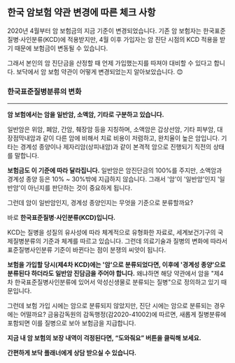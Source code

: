 ## 한국 암보험 약관 변경에 따른 체크 사항

2020년 4월부터 암 보험금의 지금 기준이 변경되었습니다. 기존 암 보험자는 한국표준질병·사인분류(KCD)에 적용받지만, 4월 이후 가입자는 암 진단 시점의 KCD 적용을 받기 때문에 보험금이 변동될 수 있습니다.

그래서 본인의 암 진단금을 산정할 때 언제 가입했는지를 따져야 대비할 수 있다고 합니다. 보닥에서 암 보험 약관이 어떻게 변경되었는지 알아보았습니다. 😊

 ### 한국표준질병분류의 변화
___

**암 보험에서는 암을 일반암, 소액암, 기타로 구분하고 있습니다.**

일반암은 위암, 폐암, 간암, 췌장암 등을 지칭하며, 소액암은 갑상선암, 기타 피부암, 대장점막내암과 같이 다른 암에 비해서 치료 비용이 저렴하고, 완치율이 높은 암입니다. 기타는 경계성 종양이나 제자리암(상피내암)과 같이 본격적 암으로 진행되기 직전의 상태를 말합니다.

**보험금도 이 기준에 따라 달라집니다.** 일반암은 암진단금의 100%를 주지만, 소액암과 경계성 종양 등은 10% ~ 30%밖에 지급하지 않습니다. 그래서 '암'이 '일반암'인지 '일반암'이 아닌지를 판단하는 것이 중요하게 됩니다.

그런데 암이 일반암인지, 경계성 종양인지는 무엇을 기준으로 분류할까요?

바로 **한국표준질병·사인분류(KCD)입니다.**

KCD는 질병을 성질의 유사성에 따라 체계적으로 유형화한 자료로, 세계보건기구의 국제질병분류의 기준과 체계를 따르고 있습니다. 그런데 의료기술과 질병의 변화에 따라서 표준질병사인분류 기준이 바뀐다는 점이 분쟁의 씨앗이 됩니다.


**보험을 가입할 당시(제4차 KCD)에는 '암'으로 분류되었다면, 이후에 '경계성 종양'으로 분류된다 하더라도 일반암 진담금을 주어야 합니다.** 왜냐하면 해당 약관에서 암을 "제4차 한국표준질병사인분류에 있어서 악성신생물로 분류되는 질병"으로 정의하고 있기 때문입니다.


그런데 보험 가입 시에는 암으로 분류되지 않았지만, 진단 시에는 암으로 분류되는 경우에는 어떨까요? 금융감독원의 감독행정(감2020-41002)에 따르면, 새롭게 질병분류에 포함되면 이를 질병으로 보아 보험금을 지급합니다.

**지금 내 암 보험의 보장 내역이 걱정된다면, “도와줘요” 버튼을 클릭해 보세요.**

**간편하게 보닥 플래너에게 상담 받으실 수 있습니다.**
